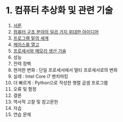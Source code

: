 # 1. 컴퓨터 추상화 및 관련 기술

1. [서론](1_서론/README.md)
2. [컴퓨터 구조 분야의 일곱 가지 위대한 아이디어](2_컴퓨터_구조_분야의_일곱_가지_위대한_아이디어/README.md)
3. [프로그램 밑의 세계](3_프로그램_밑의_세계/README.md)
4. [케이스를 열고](4_케이스를_열고/README.md)
5. [프로세서와 메모리 생산 기술](5_프로세서와_메모리_생산_기술/README.md)
6. 성능
7. 전력 장벽
8. 현저한 변화 : 단일 프로세서에서 멀티 프로세서로의 변화
9. 실례 : Intel Core i7 벤치마킹
10. 더 빠르게 : Python으로 작성한 행렬 곱셈 프로그램
11. 오류 및 함정
12. 결론
13. 역사적 고찰 및 참고문헌
14. 자습
15. 연습 문제